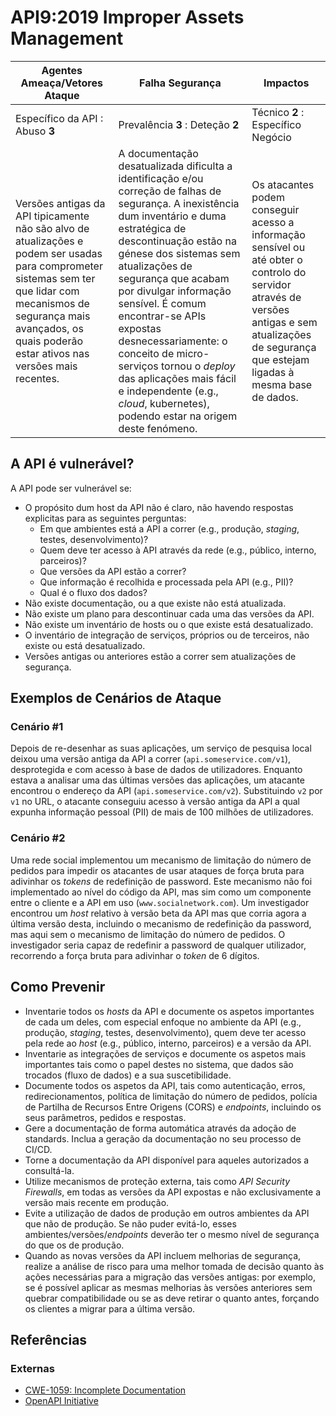 API9:2019 Improper Assets Management
====================================

| Agentes Ameaça/Vetores Ataque | Falha Segurança | Impactos |
| - | - | - |
| Específico da API : Abuso **3** | Prevalência **3** : Deteção **2** | Técnico **2** : Específico Negócio |
| Versões antigas da API tipicamente não são alvo de atualizações e podem ser usadas para comprometer sistemas sem ter que lidar com mecanismos de segurança mais avançados, os quais poderão estar ativos nas versões mais recentes. | A documentação desatualizada dificulta a identificação e/ou correção de falhas de segurança. A inexistência dum inventário e duma estratégica de descontinuação estão na génese dos sistemas sem atualizações de segurança que acabam por divulgar informação sensível. É comum encontrar-se APIs expostas desnecessariamente: o conceito de micro-serviços tornou o _deploy_ das aplicações mais fácil e independente (e.g., _cloud_, kubernetes), podendo estar na origem deste fenómeno. | Os atacantes podem conseguir acesso a informação sensível ou até obter o controlo do servidor através de versões antigas e sem atualizações de segurança que estejam ligadas à mesma base de dados. |

## A API é vulnerável?

A API pode ser vulnerável se:

* O propósito dum host da API não é claro, não havendo respostas explicitas para
  as seguintes perguntas:
  * Em que ambientes está a API a correr (e.g., produção, _staging_, testes,
    desenvolvimento)?
  * Quem deve ter acesso à API através da rede (e.g., público, interno,
    parceiros)?
  * Que versões da API estão a correr?
  * Que informação é recolhida e processada pela API (e.g., PII)?
  * Qual é o fluxo dos dados?
* Não existe documentação, ou a que existe não está atualizada.
* Não existe um plano para descontinuar cada uma das versões da API.
* Não existe um inventário de hosts ou o que existe está desatualizado.
* O inventário de integração de serviços, próprios ou de terceiros, não existe
  ou está desatualizado.
* Versões antigas ou anteriores estão a correr sem atualizações de segurança.

## Exemplos de Cenários de Ataque

### Cenário #1

Depois de re-desenhar as suas aplicações, um serviço de pesquisa local deixou
uma versão antiga da API a correr (`api.someservice.com/v1`), desprotegida e com
acesso à base de dados de utilizadores. Enquanto estava a analisar uma das
últimas versões das aplicações, um atacante encontrou o endereço da API
(`api.someservice.com/v2`). Substituindo `v2` por `v1` no URL, o atacante
conseguiu acesso à versão antiga da API a qual expunha informação pessoal (PII)
de mais de 100 milhões de utilizadores.

### Cenário #2

Uma rede social implementou um mecanismo de limitação do número de pedidos para
impedir os atacantes de usar ataques de força bruta para adivinhar os _tokens_
de redefinição de password. Este mecanismo não foi implementado ao nível do
código da API, mas sim como um componente entre o cliente e a API em uso
(`www.socialnetwork.com`). Um investigador encontrou um _host_ relativo à versão
beta da API mas que corria agora a última versão desta, incluindo o mecanismo de
redefinição da password, mas aqui sem o mecanismo de limitação do número de
pedidos. O investigador seria capaz de redefinir a password de qualquer
utilizador, recorrendo a força bruta para adivinhar o _token_ de 6 dígitos.

## Como Prevenir

* Inventarie todos os _hosts_ da API e documente os aspetos importantes de cada
  um deles, com especial enfoque no ambiente da API (e.g., produção, _staging_,
  testes, desenvolvimento), quem deve ter acesso pela rede ao _host_ (e.g.,
  público, interno, parceiros) e a versão da API.
* Inventarie as integrações de serviços e documente os aspetos mais importantes
  tais como o papel destes no sistema, que dados são trocados (fluxo de dados) e
  a sua suscetibilidade.
* Documente todos os aspetos da API, tais como autenticação, erros,
  redirecionamentos, política de limitação do número de pedidos, polícia de
  Partilha de Recursos Entre Origens (CORS) e _endpoints_, incluindo os seus
  parâmetros, pedidos e respostas.
* Gere a documentação de forma automática através da adoção de standards. Inclua
  a geração da documentação no seu processo de CI/CD.
* Torne a documentação da API disponível para aqueles autorizados a consultá-la.
* Utilize mecanismos de proteção externa, tais como _API Security Firewalls_, em
  todas as versões da API expostas e não exclusivamente a versão mais recente em
  produção.
* Evite a utilização de dados de produção em outros ambientes da API que não de
  produção. Se não puder evitá-lo, esses ambientes/versões/_endpoints_ deverão
  ter o mesmo nível de segurança do que os de produção.
* Quando as novas versões da API incluem melhorias de segurança, realize a
  análise de risco para uma melhor tomada de decisão quanto às ações necessárias
  para a migração das versões antigas: por exemplo, se é possível aplicar as
  mesmas melhorias às versões anteriores sem quebrar compatibilidade ou se as
  deve retirar o quanto antes, forçando os clientes a migrar para a última
  versão.

## Referências

### Externas

* [CWE-1059: Incomplete Documentation][1]
* [OpenAPI Initiative][2]

[1]: https://cwe.mitre.org/data/definitions/1059.html
[2]: https://www.openapis.org/

